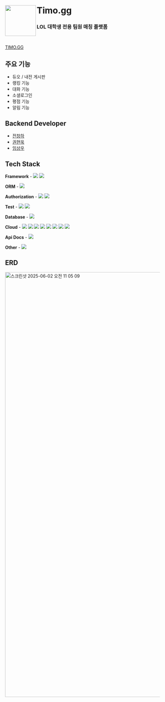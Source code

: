 # Timo.gg <img src="https://github.com/user-attachments/assets/90416e02-b116-426a-8d7e-aedb8e6d29e0" align="left" width="100"></a>
### LOL 대학생 전용 팀원 매칭 플랫폼
<br>

<a href="https://www.timo.kr">TIMO.GG</a>

## 주요 기능
- 듀오 / 내전 게시판
- 랭킹 기능 
- 대화 기능
- 소셜로그인
- 평점 기능
- 알림 기능

## Backend Developer
- <a href="https://github.com/Changha-dev">전창하</a>
- <a href="https://github.com/woogie01">권현욱</a>
- <a href="https://github.com/louis5103">임상우</a>


## Tech Stack
**Framework** - <img src="https://img.shields.io/badge/SpringBoot-6DB33F?style=flat-square&logo=Spring&logoColor=white">  <img src="https://img.shields.io/badge/Gradle-02303A?style=for-the-social&logo=Gradle&logoColor=white">

**ORM** - <img src="https://img.shields.io/badge/Spring Data JPA-6DB33F?style=for-the-social&logo=Databricks&logoColor=white">

**Authorization** - <img src="https://img.shields.io/badge/Spring Security-6DB33F?style=for-the-social&logo=springsecurity&logoColor=white">  <img src="https://img.shields.io/badge/JWT-000000?style=for-the-social&logo=JSON%20Web%20Tokens&logoColor=white">

**Test** - <img src="https://img.shields.io/badge/JUnit5-25A162?style=for-the-sociak&logo=junit5&logoColor=white"> <img src="https://img.shields.io/badge/Mockito-83a44d?style=for-the-sociak&logo=Mockito&logoColor=white">

**Database** - <img src="https://img.shields.io/badge/MySQL-003545?style=for-the-social&logo=MariaDB&logoColor=white"> 

**Cloud** - <img src ="https://img.shields.io/badge/AWS EC2-FF9900?style=for-the-social&logo=amazonec2&logoColor=white">  <img src ="https://img.shields.io/badge/AWS S3-569A31?style=for-the-social&logo=amazons3&logoColor=white">  <img src="https://img.shields.io/badge/AWS RDS-527FFF?style=for-the-social&logo=amazonrds&logoColor=white">
<img src="https://img.shields.io/badge/Code Deploy-569A31?style=for-the-social&logo=amazonaws&logoColor=white">  <img src="https://img.shields.io/badge/ECR-FF9900?style=for-the-social&logo=amazonaws&logoColor=white">  <img src="https://img.shields.io/badge/Route 53-8C4FFF?style=for-the-social&logo=Amazon%20Route%2053&logoColor=white">  <img src="https://img.shields.io/badge/Docker-2496ED?style=for-the-social&logo=Docker&logoColor=white">  <img src="https://img.shields.io/badge/Docker compose-2496ED?style=for-the-social&logo=docker-compose&logoColor=white">

**Api Docs** - <img src="https://img.shields.io/badge/Postman-85EA2D?style=for-the-social&logo=postman&logoColor=white">

**Other** - <img src="https://img.shields.io/badge/Socket.io-010101?style=for-the-social&logo=Socket.io&logoColor=white"> 

## ERD
<img width="1382" alt="스크린샷 2025-06-02 오전 11 05 09" src="https://github.com/user-attachments/assets/e16e650d-7874-4bc5-9b9b-53753a477f0a" />
